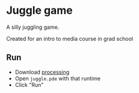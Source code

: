 # Juggle game

A silly juggling game.

Created for an intro to media course in grad school

## Run

- Download [processing](https://www.processing.org)
- Open `juggle.pde` with that runtime
- Click "Run"
